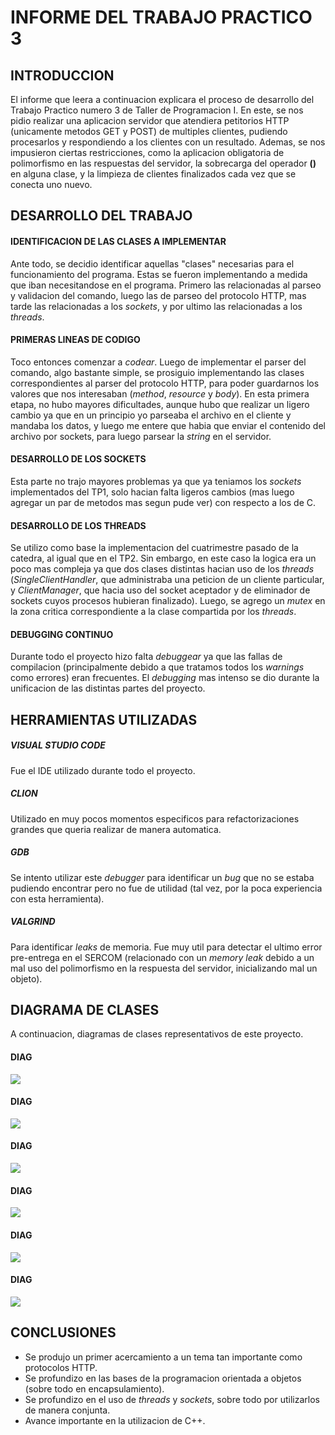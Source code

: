 # INFORME DEL TRABAJO PRACTICO 3

## INTRODUCCION

El informe que leera a continuacion explicara el proceso de desarrollo del Trabajo Practico numero 3 de Taller de Programacion I.
En este, se nos pidio realizar una aplicacion servidor que atendiera petitorios HTTP (unicamente metodos GET y POST) de multiples clientes, pudiendo procesarlos y respondiendo a los clientes con un resultado.
Ademas, se nos impusieron ciertas restricciones, como la aplicacion obligatoria de polimorfismo en las respuestas del servidor, la sobrecarga del operador **()** en alguna clase, y la limpieza de clientes finalizados cada vez que se conecta uno nuevo.

## DESARROLLO DEL TRABAJO

#### IDENTIFICACION DE LAS CLASES A IMPLEMENTAR

Ante todo, se decidio identificar aquellas "clases" necesarias para el funcionamiento del programa. Estas se fueron implementando a medida que iban necesitandose en el programa. Primero las relacionadas al parseo y validacion del comando, luego las de parseo del protocolo HTTP, mas tarde las relacionadas a los *sockets*, y por ultimo las relacionadas a los *threads*.

#### PRIMERAS LINEAS DE CODIGO

Toco entonces comenzar a _codear_. Luego de implementar el parser del comando, algo bastante simple, se prosiguio implementando las clases correspondientes al parser del protocolo HTTP, para poder guardarnos los valores que nos interesaban (*method*, *resource* y *body*).
En esta primera etapa, no hubo mayores dificultades, aunque hubo que realizar un ligero cambio ya que en un principio yo parseaba el archivo en el cliente y mandaba los datos, y luego me entere que habia que enviar el contenido del archivo por sockets, para luego parsear la *string* en el servidor.

#### DESARROLLO DE LOS SOCKETS 

Esta parte no trajo mayores problemas ya que ya teniamos los *sockets* implementados del TP1, solo hacian falta ligeros cambios (mas luego agregar un par de metodos mas segun pude ver) con respecto a los de C.

#### DESARROLLO DE LOS THREADS

Se utilizo como base la implementacion del cuatrimestre pasado de la catedra, al igual que en el TP2. Sin embargo, en este caso la logica era un poco mas compleja ya que dos clases distintas hacian uso de los *threads* (*SingleClientHandler*, que administraba una peticion de un cliente particular, y *ClientManager*, que hacia uso del socket aceptador y de eliminador de sockets cuyos procesos hubieran finalizado).
Luego, se agrego un _mutex_ en la zona critica correspondiente a la clase compartida por los _threads_.

#### DEBUGGING CONTINUO

Durante todo el proyecto hizo falta _debuggear_ ya que las fallas de compilacion (principalmente debido a que tratamos todos los _warnings_ como errores) eran frecuentes. El _debugging_ mas intenso se dio durante la unificacion de las distintas partes del proyecto.

## HERRAMIENTAS UTILIZADAS

##### VISUAL STUDIO CODE

Fue el IDE utilizado durante todo el proyecto.

##### CLION

Utilizado en muy pocos momentos especificos para refactorizaciones grandes que queria realizar de manera automatica.

##### GDB

Se intento utilizar este _debugger_ para identificar un _bug_ que no se estaba pudiendo encontrar pero no fue de utilidad (tal vez, por la poca experiencia con esta herramienta).

##### VALGRIND

Para identificar _leaks_ de memoria. Fue muy util para detectar el ultimo error pre-entrega en el SERCOM (relacionado con un *memory leak* debido a un mal uso del polimorfismo en la respuesta del servidor, inicializando mal un objeto).

## DIAGRAMA DE CLASES

A continuacion, diagramas de clases representativos de este proyecto.

#### DIAG

![](https://github.com/joaquinfontela/tp3-taller/blob/master/utils/diagrama1.jpeg)

#### DIAG

![](https://github.com/joaquinfontela/tp3-taller/blob/master/utils/diagrama5.jpeg)

#### DIAG

![](https://github.com/joaquinfontela/tp3-taller/blob/master/utils/diagrama6.jpeg)

#### DIAG

![](https://github.com/joaquinfontela/tp3-taller/blob/master/utils/diagrama2.jpeg)

#### DIAG

![](https://github.com/joaquinfontela/tp3-taller/blob/master/utils/diagrama3.jpeg)

#### DIAG

![](https://github.com/joaquinfontela/tp3-taller/blob/master/utils/diagrama4.jpeg)


## CONCLUSIONES

- Se produjo un primer acercamiento a un tema tan importante como protocolos HTTP.
- Se profundizo en las bases de la programacion orientada a objetos (sobre todo en encapsulamiento).
- Se profundizo en el uso de *threads* y *sockets*, sobre todo por utilizarlos de manera conjunta.
- Avance importante en la utilizacion de C++.
